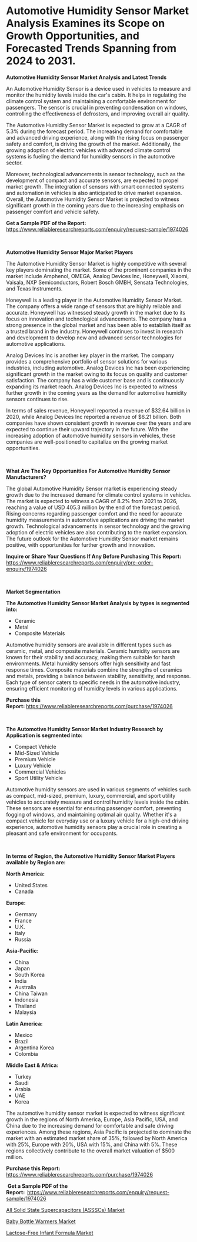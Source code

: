 <p><h1>Automotive Humidity Sensor Market Analysis Examines its Scope on Growth Opportunities, and Forecasted Trends Spanning from 2024 to 2031.</h1></p><p><strong>Automotive Humidity Sensor Market Analysis and Latest Trends</strong></p>
<p><p>An Automotive Humidity Sensor is a device used in vehicles to measure and monitor the humidity levels inside the car's cabin. It helps in regulating the climate control system and maintaining a comfortable environment for passengers. The sensor is crucial in preventing condensation on windows, controlling the effectiveness of defrosters, and improving overall air quality.</p><p>The Automotive Humidity Sensor Market is expected to grow at a CAGR of 5.3% during the forecast period. The increasing demand for comfortable and advanced driving experience, along with the rising focus on passenger safety and comfort, is driving the growth of the market. Additionally, the growing adoption of electric vehicles with advanced climate control systems is fueling the demand for humidity sensors in the automotive sector.</p><p>Moreover, technological advancements in sensor technology, such as the development of compact and accurate sensors, are expected to propel market growth. The integration of sensors with smart connected systems and automation in vehicles is also anticipated to drive market expansion. Overall, the Automotive Humidity Sensor Market is projected to witness significant growth in the coming years due to the increasing emphasis on passenger comfort and vehicle safety.</p></p>
<p><strong>Get a Sample PDF of the Report:&nbsp;</strong> <a href="https://www.reliableresearchreports.com/enquiry/request-sample/1974026">https://www.reliableresearchreports.com/enquiry/request-sample/1974026</a></p>
<p>&nbsp;</p>
<p><strong>Automotive Humidity Sensor Major Market Players</strong></p>
<p><p>The Automotive Humidity Sensor Market is highly competitive with several key players dominating the market. Some of the prominent companies in the market include Amphenol, OMEGA, Analog Devices Inc, Honeywell, Xiaomi, Vaisala, NXP Semiconductors, Robert Bosch GMBH, Sensata Technologies, and Texas Instruments.</p><p>Honeywell is a leading player in the Automotive Humidity Sensor Market. The company offers a wide range of sensors that are highly reliable and accurate. Honeywell has witnessed steady growth in the market due to its focus on innovation and technological advancements. The company has a strong presence in the global market and has been able to establish itself as a trusted brand in the industry. Honeywell continues to invest in research and development to develop new and advanced sensor technologies for automotive applications.</p><p>Analog Devices Inc is another key player in the market. The company provides a comprehensive portfolio of sensor solutions for various industries, including automotive. Analog Devices Inc has been experiencing significant growth in the market owing to its focus on quality and customer satisfaction. The company has a wide customer base and is continuously expanding its market reach. Analog Devices Inc is expected to witness further growth in the coming years as the demand for automotive humidity sensors continues to rise.</p><p>In terms of sales revenue, Honeywell reported a revenue of $32.64 billion in 2020, while Analog Devices Inc reported a revenue of $6.21 billion. Both companies have shown consistent growth in revenue over the years and are expected to continue their upward trajectory in the future. With the increasing adoption of automotive humidity sensors in vehicles, these companies are well-positioned to capitalize on the growing market opportunities.</p></p>
<p>&nbsp;</p>
<p><strong>What Are The Key Opportunities For Automotive Humidity Sensor Manufacturers?</strong></p>
<p><p>The global Automotive Humidity Sensor market is experiencing steady growth due to the increased demand for climate control systems in vehicles. The market is expected to witness a CAGR of 8.2% from 2021 to 2026, reaching a value of USD 405.3 million by the end of the forecast period. Rising concerns regarding passenger comfort and the need for accurate humidity measurements in automotive applications are driving the market growth. Technological advancements in sensor technology and the growing adoption of electric vehicles are also contributing to the market expansion. The future outlook for the Automotive Humidity Sensor market remains positive, with opportunities for further growth and innovation.</p></p>
<p><strong>Inquire or Share Your Questions If Any Before Purchasing This Report:</strong> <a href="https://www.reliableresearchreports.com/enquiry/pre-order-enquiry/1974026">https://www.reliableresearchreports.com/enquiry/pre-order-enquiry/1974026</a></p>
<p>&nbsp;</p>
<p><strong>Market Segmentation</strong></p>
<p><strong>The Automotive Humidity Sensor Market Analysis by types is segmented into:</strong></p>
<p><ul><li>Ceramic</li><li>Metal</li><li>Composite Materials</li></ul></p>
<p><p>Automotive humidity sensors are available in different types such as ceramic, metal, and composite materials. Ceramic humidity sensors are known for their stability and accuracy, making them suitable for harsh environments. Metal humidity sensors offer high sensitivity and fast response times. Composite materials combine the strengths of ceramics and metals, providing a balance between stability, sensitivity, and response. Each type of sensor caters to specific needs in the automotive industry, ensuring efficient monitoring of humidity levels in various applications.</p></p>
<p><strong>Purchase this Report:&nbsp;</strong><a href="https://www.reliableresearchreports.com/purchase/1974026">https://www.reliableresearchreports.com/purchase/1974026</a></p>
<p>&nbsp;</p>
<p><strong>The Automotive Humidity Sensor Market Industry Research by Application is segmented into:</strong></p>
<p><ul><li>Compact Vehicle</li><li>Mid-Sized Vehicle</li><li>Premium Vehicle</li><li>Luxury Vehicle</li><li>Commercial Vehicles</li><li>Sport Utility Vehicle</li></ul></p>
<p><p>Automotive humidity sensors are used in various segments of vehicles such as compact, mid-sized, premium, luxury, commercial, and sport utility vehicles to accurately measure and control humidity levels inside the cabin. These sensors are essential for ensuring passenger comfort, preventing fogging of windows, and maintaining optimal air quality. Whether it's a compact vehicle for everyday use or a luxury vehicle for a high-end driving experience, automotive humidity sensors play a crucial role in creating a pleasant and safe environment for occupants.</p></p>
<p>&nbsp;</p>
<p><strong>In terms of Region, the Automotive Humidity Sensor Market Players available by Region are:</strong></p>
<p>
    <p> <strong> North America: </strong>
        <ul>
            <li>United States</li>
            <li>Canada</li>
        </ul>
        </p> 
    <p> <strong> Europe: </strong>
        <ul>
            <li>Germany</li>
            <li>France</li>
            <li>U.K.</li>
            <li>Italy</li>
            <li>Russia</li>
        </ul>
        </p> 
    <p> <strong> Asia-Pacific: </strong>
        <ul>
            <li>China</li>
            <li>Japan</li>
            <li>South Korea</li>
            <li>India</li>
            <li>Australia</li>
            <li>China Taiwan</li>
            <li>Indonesia</li>
            <li>Thailand</li>
            <li>Malaysia</li>
        </ul>
        </p> 
    <p> <strong> Latin America: </strong>
        <ul>
            <li>Mexico</li>
            <li>Brazil</li>
            <li>Argentina Korea</li>
            <li>Colombia</li>
        </ul>
        </p> 
    <p> <strong> Middle East & Africa: </strong>
        <ul>
            <li>Turkey</li>
            <li>Saudi</li>
            <li>Arabia</li>
            <li>UAE</li>
            <li>Korea</li>
        </ul>
    </p>
    </p>
<p><p>The automotive humidity sensor market is expected to witness significant growth in the regions of North America, Europe, Asia Pacific, USA, and China due to the increasing demand for comfortable and safe driving experiences. Among these regions, Asia Pacific is projected to dominate the market with an estimated market share of 35%, followed by North America with 25%, Europe with 20%, USA with 15%, and China with 5%. These regions collectively contribute to the overall market valuation of $500 million.</p></p>
<p><strong>Purchase this Report: </strong><a href="https://www.reliableresearchreports.com/purchase/1974026">https://www.reliableresearchreports.com/purchase/1974026</a></p>
<p>&nbsp;<strong>Get a Sample PDF of the Report:&nbsp;&nbsp;</strong><a href="https://www.reliableresearchreports.com/enquiry/request-sample/1974026">https://www.reliableresearchreports.com/enquiry/request-sample/1974026</a></p>
<p><strong></strong></p>
<p><p><a href="https://view.publitas.com/reportprime-1/all-solid-state-supercapacitors-assscs-market-size-and-growth-market-segmentation-regional-and-country-breakdowns-and-market-trends-for-period-from-2023-2030/">All Solid State Supercapacitors (ASSSCs) Market</a></p><p><a href="https://view.publitas.com/reportprime-1/baby-bottle-warmers-market-size-reflecting-a-forecast-till-2030-market-by-type-by-application-and-by-geography/">Baby Bottle Warmers Market</a></p><p><a href="https://view.publitas.com/reportprime-1/lactose-free-infant-formula-market-offers-provide-insightful-data-for-the-time-period-from-2023-to-2030-and-also-provide-analysis-based-on-application-type-and-region/">Lactose-Free Infant Formula Market</a></p></p>